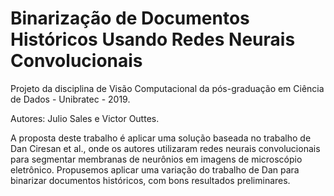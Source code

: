 # Binarização de Documentos Históricos Usando Redes Neurais Convolucionais

Projeto da disciplina de Visão Computacional da pós-graduação em Ciência de Dados - Unibratec - 2019.

Autores: Julio Sales e Victor Outtes.

A proposta deste trabalho é aplicar uma solução baseada no trabalho de Dan Ciresan et al., onde os autores utilizaram redes neurais convolucionais para segmentar membranas de neurônios em imagens de microscópio eletrônico. Propusemos aplicar uma variação do trabalho de Dan para binarizar documentos históricos, com bons resultados preliminares.
